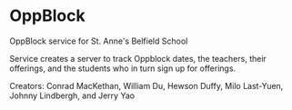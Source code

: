 # OppBlock #
OppBlock service for St. Anne's Belfield School 

Service creates a server to track Oppblock dates, the teachers, their offerings, and the students who in turn sign up for offerings.

Creators: Conrad MacKethan, William Du, Hewson Duffy, Milo Last-Yuen, Johnny Lindbergh, and Jerry Yao